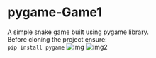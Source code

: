 # pygame-Game1
A simple snake game built using pygame library.<br>
Before cloning the project ensure:<br>
```pip install pygame```
![img](https://github.com/Surajv311/pygame-Game/blob/master/img.jpg)
![img2](https://github.com/Surajv311/pygame-Game/blob/master/img2.jpg)
